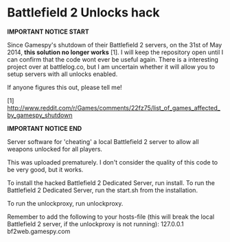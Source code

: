 Battlefield 2 Unlocks hack
=====================

<b>IMPORTANT NOTICE START</b>

Since Gamespy's shutdown of their Battlefield 2 servers, on the 31st of May 2014, <b>this solution no longer works</b> [1]. I will keep the repository open until I can confirm that the code wont ever be useful again. There is a interesting project over at battlelog.co, but I am uncertain whether it will allow you to setup servers with all unlocks enabled.

If anyone figures this out, please tell me!

[1] http://www.reddit.com/r/Games/comments/22fz75/list_of_games_affected_by_gamespy_shutdown

<b>IMPORTANT NOTICE END</b>


Server software for 'cheating' a local Battlefield 2 server to allow all weapons unlocked for all players.

This was uploaded prematurely. I don't consider the quality of this code to be very good, but it works.

To install the hacked Battlefield 2 Dedicated Server, run install.
To run the Battlefield 2 Dedicated Server, run the start.sh from the installation.

To run the unlockproxy, run unlockproxy.

Remember to add the following to your hosts-file (this will break the local Battlefield 2 server, if the unlockproxy is not running):
127.0.0.1 bf2web.gamespy.com
